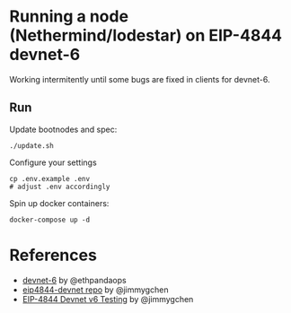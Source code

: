 # Running a node (Nethermind/lodestar) on EIP-4844 devnet-6

Working intermitently until some bugs are fixed in clients for devnet-6.

## Run

Update bootnodes and spec:

```
./update.sh
```

Configure your settings

```
cp .env.example .env
# adjust .env accordingly
```

Spin up docker containers:

```
docker-compose up -d
```


# References

* [devnet-6](https://4844-devnet-6.ethpandaops.io/) by @ethpandaops
* [eip4844-devnet repo](https://github.com/jimmygchen/eip4844-devnet) by @jimmygchen
* [EIP-4844 Devnet v6 Testing](https://hackmd.io/@jimmygchen/H1XUtBIfn) by @jimmygchen
